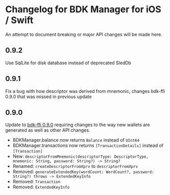# Changelog for BDK Manager for iOS / Swift

An attempt to document breaking or major API changes will be made here.

## 0.9.2

Use SqlLite for disk database instead of deprecated SledDb

## 0.9.1

Fix a bug with how descriptor was derived from mnemonic, changes bdk-ffi 0.9.0 that was missed in previous update
                    
## 0.9.0

Update to [bdk-ffi 0.9.0](https://github.com/bitcoindevkit/bdk-ffi/blob/master/CHANGELOG.md) requiring changes to the way new wallets are generated as well as other API changes.

- BDKManager.balance now returns `Balance` instead of `UInt64`
- BDKManager.transactions now returns `[TransactionDetails]` instead of `[Transaction]`
- New: `descriptorFromMnemonic(descriptorType: DescriptorType, mnemonic: String, password: String?) -> String?`
- Renamed: `createDescriptorFromXprv` to `descriptorFromXprv`
- Removed: `generateExtendedKey(wordCount: WordCount?, password: String?) throws -> ExtendedKeyInfo`
- Removed: `Transaction`
- Removed: `ExtendedKeyInfo`



